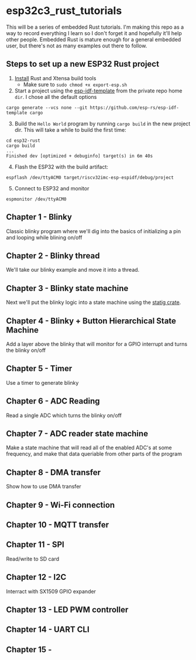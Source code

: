 # esp32c3_rust_tutorials

This will be a series of embedded Rust tutorials.  I'm making this repo as a way to record everything I learn so I don't forget it and hopefully it'll help other people.  Embedded Rust is mature enough for a general embedded user, but there's not as many examples out there to follow.


## Steps to set up a new ESP32 Rust project
1. [Install](https://github.com/esp-rs/rust-build) Rust and Xtensa build tools
    - Make sure to `sudo chmod +x export-esp.sh`
2. Start a project using the [esp-idf-template](https://github.com/esp-rs/esp-idf-template) from the private repo home `dir`. I chose all the default options
```
cargo generate --vcs none --git https://github.com/esp-rs/esp-idf-template cargo
```
3. Build the `Hello World` program by running `cargo build` in the new project dir. This will take a while to build the first time:
```
cd esp32-rust
cargo build
...
Finished dev [optimized + debuginfo] target(s) in 6m 40s
```
4. Flash the ESP32 with the build artifact:
```
espflash /dev/ttyACM0 target/riscv32imc-esp-espidf/debug/project
```
5. Connect to ESP32 and monitor
```
espmonitor /dev/ttyACM0
```

## Chapter 1 - Blinky
Classic blinky program where we'll dig into the basics of initializing a pin and looping while blining on/off

## Chapter 2 - Blinky thread
We'll take our blinky example and move it into a thread.  

## Chapter 3 - Blinky state machine
Next we'll put the blinky logic into a state machine using the [statig crate](https://github.com/mdeloof/statig).

## Chapter 4 - Blinky + Button Hierarchical State Machine
Add a layer above the blinky that will monitor for a GPIO interrupt and turns the blinky on/off

## Chapter 5 - Timer 
Use a timer to generate blinky

## Chapter 6 - ADC Reading
Read a single ADC which turns the blinky on/off

## Chapter 7 - ADC reader state machine
Make a state machine that will read all of the enabled ADC's at some frequency, and make that data queriable from other parts of the program

## Chapter 8 - DMA transfer
Show how to use DMA transfer

## Chapter 9 - Wi-Fi connection

## Chapter 10 - MQTT transfer

## Chapter 11 - SPI 
Read/write to SD card

## Chapter 12 - I2C
Interract with SX1509 GPIO expander

## Chapter 13 - LED PWM controller

## Chapter 14 - UART CLI

## Chapter 15 - 
